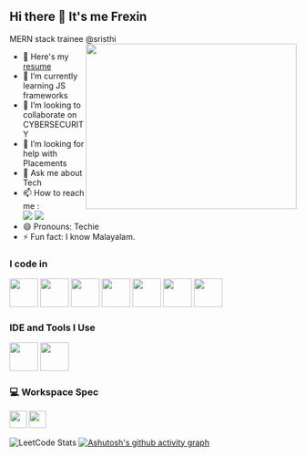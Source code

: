 ## Hi there 👋 It's me Frexin

MERN stack trainee @sristhi
<img align="right" width="370" height="290" src="https://i.pinimg.com/originals/47/f0/34/47f0342cec72b800463bf003eac1257e.gif">                                                
- 🔭 Here's my [resume](file:///C:/Users/frexi/Downloads/FREXIN%20resume%20(1).pdf)                                                 
- 🌱 I’m currently learning JS frameworks
- 👯 I’m looking to collaborate on CYBERSECURITY
- 🤔 I’m looking for help with Placements 
- 💬 Ask me about Tech
- 📫 How to reach me :
<br /> [<img src="https://img.shields.io/badge/Instagram-E4405F?style=for-the-badge&logo=instagram&logoColor=white">](https://www.instagram.com/frx.in) [<img src="https://img.shields.io/badge/LinkedIn-0077B5?style=for-the-badge&logo=linkedin&logoColor=white" />](https://www.linkedin.com/in/frexinj/)
- 😄 Pronouns: Techie
- ⚡ Fun fact: I know Malayalam.

### I code in
 <img height="50" width="50" src="https://img.icons8.com/color/48/000000/html-5.png" /> <img height="50" width="50" src="https://img.icons8.com/color/48/000000/css3.png" />  <img height="50" width="50" src="https://img.icons8.com/color/48/000000/bootstrap.png" />
<img height="50" width="50" src="https://img.icons8.com/color/48/000000/javascript.png"/> <img height="50" width="50" src="https://img.icons8.com/color/48/000000/react-native.png"/>  <img height="50" width="50" src="https://img.icons8.com/color/48/000000/mongodb.png"/> <img height="50" width="50" src="https://img.icons8.com/color/48/000000/nodejs.png"/>  

### IDE and Tools I Use
<img height="50" width="50" src="https://img.icons8.com/color/48/000000/visual-studio-code-2019.png"/>  <img height="50" width="50" src="https://img.icons8.com/color/50/000000/git.png"/> 


### 💻 Workspace Spec
<img height="30" src="https://img.shields.io/badge/iOS-000000?style=for-the-badge&logo=ios&logoColor=white"> <img height="30" src="https://img.shields.io/badge/Windows-0078D6?style=for-the-badge&logo=windows&logoColor=white"/> 


![LeetCode Stats](https://leetcard.jacoblin.cool/frexin?theme=dark&font=Mallanna&ext=contest)
[![Ashutosh's github activity graph](https://github-readme-activity-graph.vercel.app/graph?username=frexinf&bg_color=000000&color=f3e8f2&line=279675&point=f3f2f2&area=true&hide_border=true)](https://github.com/ashutosh00710/github-readme-activity-graph)
